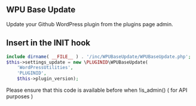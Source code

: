 WPU Base Update
---

Update your Github WordPress plugin from the plugins page admin.

## Insert in the INIT hook

```php
include dirname( __FILE__ ) . '/inc/WPUBaseUpdate/WPUBaseUpdate.php';
$this->settings_update = new \PLUGINID\WPUBaseUpdate(
    'WordPressUtilities',
    'PLUGINID',
    $this->plugin_version);
```

Please ensure that this code is available before when !is_admin() ( for API purposes )
